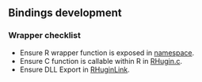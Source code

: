 ## Bindings development

### Wrapper checklist
- Ensure R wrapper function is exposed in [namespace](../namespace).
- Ensure C function is callable within R in [RHugin.c](../src/RHugin.c).
- Ensure DLL Export in [RHuginLink](../src/RHuginLink.h).

